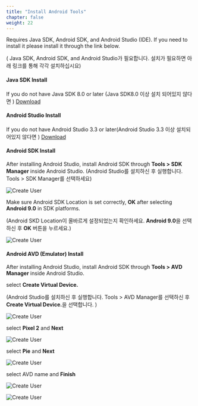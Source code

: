 ```yaml
---
title: "Install Android Tools"
chapter: false
weight: 22
---
```




Requires Java SDK, Android SDK, and Android Studio (IDE).
If you need to install it please install it through the link below. 

( Java SDK, Android SDK, and Android Studio가 필요합니다. 설치가 필요하면 아래 링크를 통해 각각 설치하십시요)



#### Java SDK Install

If you do not have Java SDK 8.0 or later (Java SDK8.0 이상 설치 되어있지 않다면 ) [Download](https://www.oracle.com/technetwork/java/javase/downloads/jdk8-downloads-2133151.html)



#### Android Studio Install

If you do not have Android Studio 3.3 or later(Android Studio 3.3 이상 설치되어있지 않다면 ) [Download](https://developer.android.com/studio/)



#### Android SDK Install

After installing Android Studio, install Android SDK through <b>Tools > SDK Manager</b> inside Android Studio. (Android Studio를 설치하신 후 실행합니다. Tools > SDK Manager</b>를 선택하세요)

![Create User](/images/androidstudio-sdk.png)

Make sure Android SDK Location is set correctly,  <b>OK</b> after selecting <b>Android 9.0</b> in SDK platforms.

(Android SKD Location이 올바르게 설정되었는지 확인하세요. <b>Android 9.0</b>을 선택하신 후 <b>OK</b> 버튼을 누르세요.)

![Create User](/images/androidstudio-sdk-detail.png)



#### Android AVD (Emulator) Install

After installing Android Studio, install Android SDK through <b>Tools > AVD Manager</b> inside Android Studio.

select <b>Create Virtual Device.</b>

(Android Studio를 설치하신 후 실행합니다. Tools > AVD Manager</b>를 선택하신 후  <b>Create Virtual Device.</b>을 선택합니다. )

![Create User](/images/androidstudio-avd-1.png)

select <b>Pixel 2</b> and <b> Next </b> 

![Create User](/images/androidstudio-avd-2.png)

select <b>Pie</b> and <b> Next</b>

![Create User](/images/androidstudio-avd-3.png)

select AVD name and <b> Finish</b>

![Create User](/images/androidstudio-avd-4.png)

![Create User](/images/androidstudio-avd-5.png)
